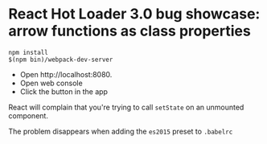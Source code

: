 # React Hot Loader 3.0 bug showcase: arrow functions as class properties

```
npm install
$(npm bin)/webpack-dev-server
```

- Open http://localhost:8080.
- Open web console
- Click the button in the app

React will complain that you're trying to call `setState` on an
unmounted component.

The problem disappears when adding the `es2015` preset to `.babelrc`

